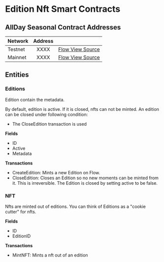 # Edition Nft Smart Contracts

## AllDay Seasonal Contract Addresses
| Network   | Address |              |
| ----------|:-------:| -------------|
| Testnet   |  XXXX   | [Flow View Source](https://flow-view-source.com/mainnet/account/0x4dfd62c88d1b6462) |
| Mainnet   |  XXXX   | [Flow View Source](https://flow-view-source.com/testnet/account/0xe4cf4bdc1751c65d) |

## Entities

### Editions
Edition contain the metadata.

By default, edition is active. If it is closed, nfts can not be minted. An edition can be closed under following condition:
- The CloseEdition transaction is used

**Fields**
- ID
- Active
- Metadata

**Transactions**
- CreateEdition: Mints a new Edition on Flow.
- CloseEdition: Closes an Edition so no new moments can be minted from it. This is irreversible. The Edition is closed by setting active to be false.

### NFT
Nfts are minted out of editions. You can think of Editions as a "cookie cutter" for nfts. 

**Fields**
- ID
- EditionID

**Transactions**
- MintNFT: Mints a nft out of an edition
